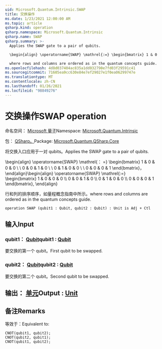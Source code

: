 ```yaml
---
uid: Microsoft.Quantum.Intrinsic.SWAP
title: 交换操作
ms.date: 1/23/2021 12:00:00 AM
ms.topic: article
qsharp.kind: operation
qsharp.namespace: Microsoft.Quantum.Intrinsic
qsharp.name: SWAP
qsharp.summary: >-
  Applies the SWAP gate to a pair of qubits.

  \begin{align} \operatorname{SWAP} \mathrel{:=} \begin{bmatrix} 1 & 0 & 0 & 0 \\\\ 0 & 0 & 1 & 0 \\\\ 0 & 1 & 0 & 0 \\\\ 0 & 0 & 0 & 1 \end{bmatrix}, \end{align}

  where rows and columns are ordered as in the quantum concepts guide.
ms.openlocfilehash: 4d8d037404ac835a1dd032790e7fd03f29591c41
ms.sourcegitcommit: 71605ea9cc630e84e7ef29027e1f0ea06299747e
ms.translationtype: MT
ms.contentlocale: zh-CN
ms.lasthandoff: 01/26/2021
ms.locfileid: "98849276"
---
```

# <a name="swap-operation"></a><span data-ttu-id="4d35a-102">交换操作</span><span class="sxs-lookup"><span data-stu-id="4d35a-102">SWAP operation</span></span>

<span data-ttu-id="4d35a-103">命名空间： [Microsoft 量子](xref:Microsoft.Quantum.Intrinsic)</span><span class="sxs-lookup"><span data-stu-id="4d35a-103">Namespace: [Microsoft.Quantum.Intrinsic](xref:Microsoft.Quantum.Intrinsic)</span></span>

<span data-ttu-id="4d35a-104">包： [QSharp。](https://nuget.org/packages/Microsoft.Quantum.QSharp.Core)</span><span class="sxs-lookup"><span data-stu-id="4d35a-104">Package: [Microsoft.Quantum.QSharp.Core](https://nuget.org/packages/Microsoft.Quantum.QSharp.Core)</span></span>


<span data-ttu-id="4d35a-105">将交换入口应用于一对 qubits。</span><span class="sxs-lookup"><span data-stu-id="4d35a-105">Applies the SWAP gate to a pair of qubits.</span></span>

<span data-ttu-id="4d35a-106">\begin{align} \operatorname{SWAP} \mathrel{： =} \begin{bmatrix} 1 & 0 & 0 & 0 \\ \\ 0 & 0 & 1 & 0 \\ \\ 0 & 1 & 0 & 0 \\ \\ 0 & 0 & 0 & 1 \end{bmatrix}，\end{align}</span><span class="sxs-lookup"><span data-stu-id="4d35a-106">\begin{align} \operatorname{SWAP} \mathrel{:=} \begin{bmatrix} 1 & 0 & 0 & 0 \\\\ 0 & 0 & 1 & 0 \\\\ 0 & 1 & 0 & 0 \\\\ 0 & 0 & 0 & 1 \end{bmatrix}, \end{align}</span></span>

<span data-ttu-id="4d35a-107">行和列的排序顺序，如量程概念指南中所示。</span><span class="sxs-lookup"><span data-stu-id="4d35a-107">where rows and columns are ordered as in the quantum concepts guide.</span></span>

```qsharp
operation SWAP (qubit1 : Qubit, qubit2 : Qubit) : Unit is Adj + Ctl
```


## <a name="input"></a><span data-ttu-id="4d35a-108">输入</span><span class="sxs-lookup"><span data-stu-id="4d35a-108">Input</span></span>

### <a name="qubit1--qubit"></a><span data-ttu-id="4d35a-109">qubit1： [Qubit](xref:microsoft.quantum.lang-ref.qubit)</span><span class="sxs-lookup"><span data-stu-id="4d35a-109">qubit1 : [Qubit](xref:microsoft.quantum.lang-ref.qubit)</span></span>

<span data-ttu-id="4d35a-110">要交换的第一个 qubit。</span><span class="sxs-lookup"><span data-stu-id="4d35a-110">First qubit to be swapped.</span></span>


### <a name="qubit2--qubit"></a><span data-ttu-id="4d35a-111">qubit2： [Qubit](xref:microsoft.quantum.lang-ref.qubit)</span><span class="sxs-lookup"><span data-stu-id="4d35a-111">qubit2 : [Qubit](xref:microsoft.quantum.lang-ref.qubit)</span></span>

<span data-ttu-id="4d35a-112">要交换的第二个 qubit。</span><span class="sxs-lookup"><span data-stu-id="4d35a-112">Second qubit to be swapped.</span></span>



## <a name="output--unit"></a><span data-ttu-id="4d35a-113">输出： [单元](xref:microsoft.quantum.lang-ref.unit)</span><span class="sxs-lookup"><span data-stu-id="4d35a-113">Output : [Unit](xref:microsoft.quantum.lang-ref.unit)</span></span>



## <a name="remarks"></a><span data-ttu-id="4d35a-114">备注</span><span class="sxs-lookup"><span data-stu-id="4d35a-114">Remarks</span></span>

<span data-ttu-id="4d35a-115">等效于：</span><span class="sxs-lookup"><span data-stu-id="4d35a-115">Equivalent to:</span></span>

```qsharp
CNOT(qubit1, qubit2);
CNOT(qubit2, qubit1);
CNOT(qubit1, qubit2);
```
